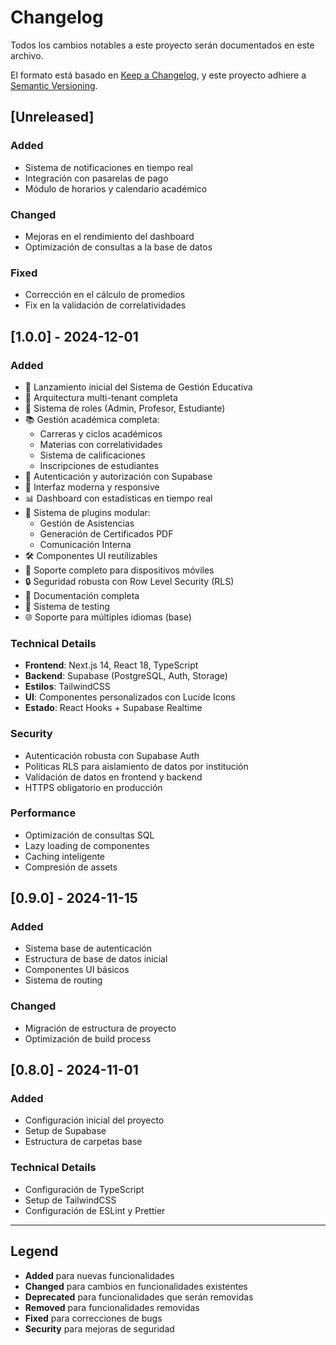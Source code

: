 # Changelog

Todos los cambios notables a este proyecto serán documentados en este archivo.

El formato está basado en [Keep a Changelog](https://keepachangelog.com/en/1.0.0/),
y este proyecto adhiere a [Semantic Versioning](https://semver.org/spec/v2.0.0.html).

## [Unreleased]

### Added
- Sistema de notificaciones en tiempo real
- Integración con pasarelas de pago
- Módulo de horarios y calendario académico

### Changed
- Mejoras en el rendimiento del dashboard
- Optimización de consultas a la base de datos

### Fixed
- Corrección en el cálculo de promedios
- Fix en la validación de correlatividades

## [1.0.0] - 2024-12-01

### Added
- 🎉 Lanzamiento inicial del Sistema de Gestión Educativa
- 🏢 Arquitectura multi-tenant completa
- 👥 Sistema de roles (Admin, Profesor, Estudiante)
- 📚 Gestión académica completa:
  - Carreras y ciclos académicos
  - Materias con correlatividades
  - Sistema de calificaciones
  - Inscripciones de estudiantes
- 🔐 Autenticación y autorización con Supabase
- 🎨 Interfaz moderna y responsive
- 📊 Dashboard con estadísticas en tiempo real
- 🔌 Sistema de plugins modular:
  - Gestión de Asistencias
  - Generación de Certificados PDF
  - Comunicación Interna
- 🛠️ Componentes UI reutilizables
- 📱 Soporte completo para dispositivos móviles
- 🔒 Seguridad robusta con Row Level Security (RLS)
- 📖 Documentación completa
- 🧪 Sistema de testing
- 🌐 Soporte para múltiples idiomas (base)

### Technical Details
- **Frontend**: Next.js 14, React 18, TypeScript
- **Backend**: Supabase (PostgreSQL, Auth, Storage)
- **Estilos**: TailwindCSS
- **UI**: Componentes personalizados con Lucide Icons
- **Estado**: React Hooks + Supabase Realtime

### Security
- Autenticación robusta con Supabase Auth
- Políticas RLS para aislamiento de datos por institución
- Validación de datos en frontend y backend
- HTTPS obligatorio en producción

### Performance
- Optimización de consultas SQL
- Lazy loading de componentes
- Caching inteligente
- Compresión de assets

## [0.9.0] - 2024-11-15

### Added
- Sistema base de autenticación
- Estructura de base de datos inicial
- Componentes UI básicos
- Sistema de routing

### Changed
- Migración de estructura de proyecto
- Optimización de build process

## [0.8.0] - 2024-11-01

### Added
- Configuración inicial del proyecto
- Setup de Supabase
- Estructura de carpetas base

### Technical Details
- Configuración de TypeScript
- Setup de TailwindCSS
- Configuración de ESLint y Prettier

---

## Legend

- **Added** para nuevas funcionalidades
- **Changed** para cambios en funcionalidades existentes
- **Deprecated** para funcionalidades que serán removidas
- **Removed** para funcionalidades removidas
- **Fixed** para correcciones de bugs
- **Security** para mejoras de seguridad

